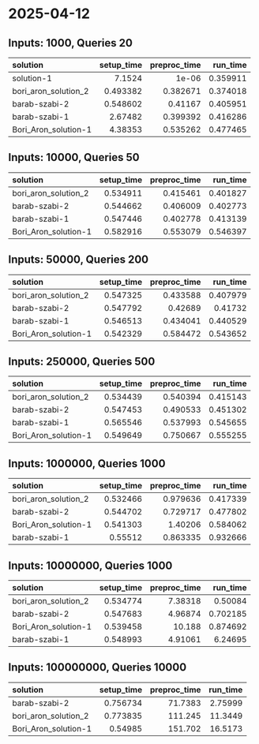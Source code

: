 # 2025-04-12

## Inputs: 1000, Queries 20

| solution             |   setup_time |   preproc_time |   run_time |
|:---------------------|-------------:|---------------:|-----------:|
| solution-1           |     7.1524   |       1e-06    |   0.359911 |
| bori_aron_solution_2 |     0.493382 |       0.382671 |   0.374018 |
| barab-szabi-2        |     0.548602 |       0.41167  |   0.405951 |
| barab-szabi-1        |     2.67482  |       0.399392 |   0.416286 |
| Bori_Aron_solution-1 |     4.38353  |       0.535262 |   0.477465 |

## Inputs: 10000, Queries 50

| solution             |   setup_time |   preproc_time |   run_time |
|:---------------------|-------------:|---------------:|-----------:|
| bori_aron_solution_2 |     0.534911 |       0.415461 |   0.401827 |
| barab-szabi-2        |     0.544662 |       0.406009 |   0.402773 |
| barab-szabi-1        |     0.547446 |       0.402778 |   0.413139 |
| Bori_Aron_solution-1 |     0.582916 |       0.553079 |   0.546397 |

## Inputs: 50000, Queries 200

| solution             |   setup_time |   preproc_time |   run_time |
|:---------------------|-------------:|---------------:|-----------:|
| bori_aron_solution_2 |     0.547325 |       0.433588 |   0.407979 |
| barab-szabi-2        |     0.547792 |       0.42689  |   0.41732  |
| barab-szabi-1        |     0.546513 |       0.434041 |   0.440529 |
| Bori_Aron_solution-1 |     0.542329 |       0.584472 |   0.543652 |

## Inputs: 250000, Queries 500

| solution             |   setup_time |   preproc_time |   run_time |
|:---------------------|-------------:|---------------:|-----------:|
| bori_aron_solution_2 |     0.534439 |       0.540394 |   0.415143 |
| barab-szabi-2        |     0.547453 |       0.490533 |   0.451302 |
| barab-szabi-1        |     0.565546 |       0.537993 |   0.545655 |
| Bori_Aron_solution-1 |     0.549649 |       0.750667 |   0.555255 |

## Inputs: 1000000, Queries 1000

| solution             |   setup_time |   preproc_time |   run_time |
|:---------------------|-------------:|---------------:|-----------:|
| bori_aron_solution_2 |     0.532466 |       0.979636 |   0.417339 |
| barab-szabi-2        |     0.544702 |       0.729717 |   0.477802 |
| Bori_Aron_solution-1 |     0.541303 |       1.40206  |   0.584062 |
| barab-szabi-1        |     0.55512  |       0.863335 |   0.932666 |

## Inputs: 10000000, Queries 1000

| solution             |   setup_time |   preproc_time |   run_time |
|:---------------------|-------------:|---------------:|-----------:|
| bori_aron_solution_2 |     0.534774 |        7.38318 |   0.50084  |
| barab-szabi-2        |     0.547683 |        4.96874 |   0.702185 |
| Bori_Aron_solution-1 |     0.539458 |       10.188   |   0.874692 |
| barab-szabi-1        |     0.548993 |        4.91061 |   6.24695  |

## Inputs: 100000000, Queries 10000

| solution             |   setup_time |   preproc_time |   run_time |
|:---------------------|-------------:|---------------:|-----------:|
| barab-szabi-2        |     0.756734 |        71.7383 |    2.75999 |
| bori_aron_solution_2 |     0.773835 |       111.245  |   11.3449  |
| Bori_Aron_solution-1 |     0.54985  |       151.702  |   16.5173  |